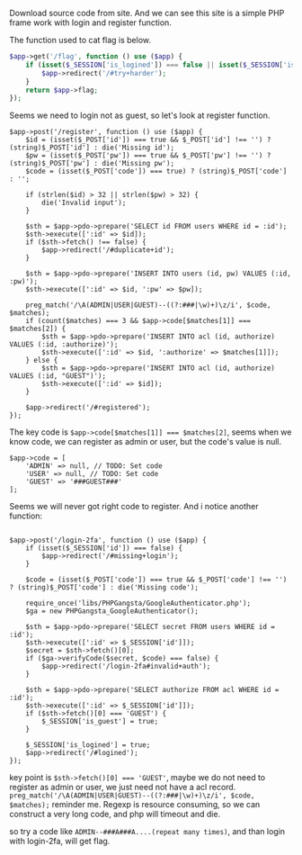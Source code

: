 Download source code from site. And we can see this site is a simple PHP frame work with login and register function.

The function used to cat flag is below.

```php
$app->get('/flag', function () use ($app) {
    if (isset($_SESSION['is_logined']) === false || isset($_SESSION['is_guest']) === true) {
        $app->redirect('/#try+harder');
    }
    return $app->flag;
});
```

Seems we need to login not as guest, so let's look at register function.

```
$app->post('/register', function () use ($app) {
    $id = (isset($_POST['id']) === true && $_POST['id'] !== '') ? (string)$_POST['id'] : die('Missing id');
    $pw = (isset($_POST['pw']) === true && $_POST['pw'] !== '') ? (string)$_POST['pw'] : die('Missing pw');
    $code = (isset($_POST['code']) === true) ? (string)$_POST['code'] : '';

    if (strlen($id) > 32 || strlen($pw) > 32) {
        die('Invalid input');
    }

    $sth = $app->pdo->prepare('SELECT id FROM users WHERE id = :id');
    $sth->execute([':id' => $id]);
    if ($sth->fetch() !== false) {
        $app->redirect('/#duplicate+id');
    }

    $sth = $app->pdo->prepare('INSERT INTO users (id, pw) VALUES (:id, :pw)');
    $sth->execute([':id' => $id, ':pw' => $pw]);

    preg_match('/\A(ADMIN|USER|GUEST)--((?:###|\w)+)\z/i', $code, $matches);
    if (count($matches) === 3 && $app->code[$matches[1]] === $matches[2]) {
        $sth = $app->pdo->prepare('INSERT INTO acl (id, authorize) VALUES (:id, :authorize)');
        $sth->execute([':id' => $id, ':authorize' => $matches[1]]);
    } else {
        $sth = $app->pdo->prepare('INSERT INTO acl (id, authorize) VALUES (:id, "GUEST")');
        $sth->execute([':id' => $id]);
    }

    $app->redirect('/#registered');
});
```

The key code is ``$app->code[$matches[1]] === $matches[2]``, seems when we know code, we can register as admin or user, but the code's value is null.

```
$app->code = [
    'ADMIN' => null, // TODO: Set code
    'USER' => null, // TODO: Set code
    'GUEST' => '###GUEST###'
];
```

Seems we will never got right code to register.
And i notice another function:

```

$app->post('/login-2fa', function () use ($app) {
    if (isset($_SESSION['id']) === false) {
        $app->redirect('/#missing+login');
    }

    $code = (isset($_POST['code']) === true && $_POST['code'] !== '') ? (string)$_POST['code'] : die('Missing code');

    require_once('libs/PHPGangsta/GoogleAuthenticator.php');
    $ga = new PHPGangsta_GoogleAuthenticator();

    $sth = $app->pdo->prepare('SELECT secret FROM users WHERE id = :id');
    $sth->execute([':id' => $_SESSION['id']]);
    $secret = $sth->fetch()[0];
    if ($ga->verifyCode($secret, $code) === false) {
        $app->redirect('/login-2fa#invalid+auth');
    }

    $sth = $app->pdo->prepare('SELECT authorize FROM acl WHERE id = :id');
    $sth->execute([':id' => $_SESSION['id']]);
    if ($sth->fetch()[0] === 'GUEST') {
        $_SESSION['is_guest'] = true;
    }

    $_SESSION['is_logined'] = true;
    $app->redirect('/#logined');
});
```

key point is ``$sth->fetch()[0] === 'GUEST'``, maybe we do not need to register as admin or user, we just need not have a acl record. ``preg_match('/\A(ADMIN|USER|GUEST)--((?:###|\w)+)\z/i', $code, $matches);`` reminder me. Regexp is resource consuming, so we can construct a very long code, and php will timeout and die.

so try a code like ``ADMIN--###A###A....(repeat many times)``, and than login with login-2fa, will get flag.